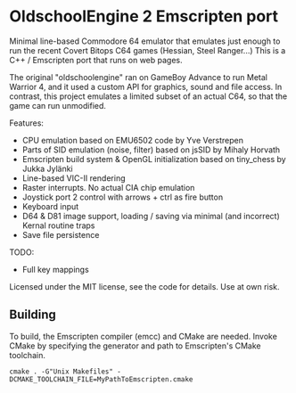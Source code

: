 # OldschoolEngine 2 Emscripten port

Minimal line-based Commodore 64 emulator that emulates just enough to run the recent Covert Bitops C64 games (Hessian, Steel Ranger...) 
This is a C++ / Emscripten port that runs on web pages.

The original "oldschoolengine" ran on GameBoy Advance to run Metal Warrior 4, and it used a custom API for graphics, sound and file access. In contrast,
this project emulates a limited subset of an actual C64, so that the game can run unmodified.

Features:

- CPU emulation based on EMU6502 code by Yve Verstrepen
- Parts of SID emulation (noise, filter) based on jsSID by Mihaly Horvath
- Emscripten build system & OpenGL initialization based on tiny_chess by Jukka Jylänki
- Line-based VIC-II rendering
- Raster interrupts. No actual CIA chip emulation
- Joystick port 2 control with arrows + ctrl as fire button
- Keyboard input
- D64 & D81 image support, loading / saving via minimal (and incorrect) Kernal routine traps
- Save file persistence

TODO:

- Full key mappings

Licensed under the MIT license, see the code for details. Use at own risk.

## Building

To build, the Emscripten compiler (emcc) and CMake are needed. Invoke CMake by specifying the generator and path to Emscripten's CMake toolchain.

`cmake . -G"Unix Makefiles" -DCMAKE_TOOLCHAIN_FILE=MyPathToEmscripten.cmake`